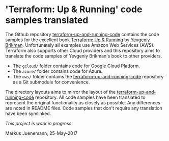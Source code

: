 # 'Terraform: Up & Running' code samples translated

The Github repository
[terraform-up-and-running-code](https://github.com/brikis98/terraform-up-and-running-code)
contains the code samples for the excellent book
[Terraform: Up & Running](http://www.terraformupandrunning.com/) by
[Yevgeniy Brikman](http://www.ybrikman.com).
Unfortunately all examples use Amazon Web Services (AWS). Terraform also supports
other Cloud providers and this repository aims to translate the code samples of
Yevgeniy Brikman's book to other providers.

* The `gcloud/` folder contains code for Google Cloud Platform.
* The `azure/` folder contains code for Azure.
* The `aws/` folder contains the [terraform-up-and-running-code](https://github.com/brikis98/terraform-up-and-running-code)
  repository as a Git submodule for convenience.

The directory layouts aims to mirror the layout of the [terraform-up-and-running-code](https://github.com/brikis98/terraform-up-and-running-code)
repository. All code samples have been translated to represent the original functionality
as closely as possible. Any differences are noted in README files. Code samples that don't
require any translation have been symlinked.

*This project is work in progress*

Markus Juenemann, 25-May-2017
